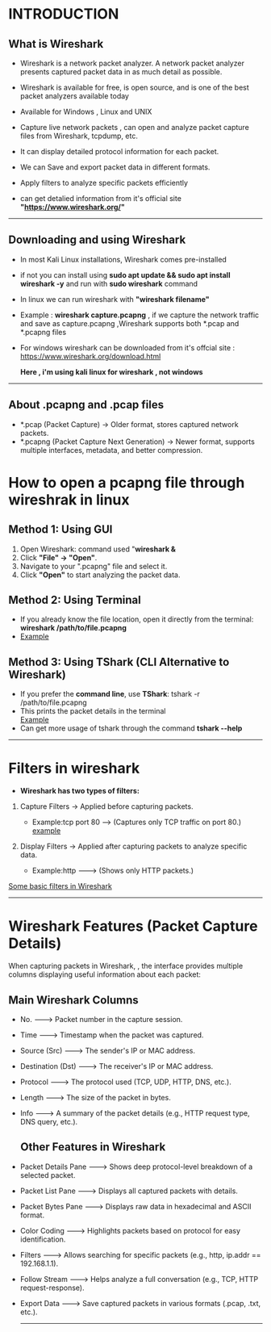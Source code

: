 # INTRODUCTION

## What is Wireshark
 -  Wireshark is a network packet analyzer. A network packet analyzer presents captured packet data in as much detail as possible.
 -  Wireshark is available for free, is open source, and is one of the best packet analyzers available today
 -  Available for  Windows , Linux and UNIX
 -  Capture live network packets , can  open and analyze packet capture files from Wireshark, tcpdump, etc.
 -  It can display detailed protocol information for each packet.
 -  We can Save and export packet data in different formats.
 -  Apply filters to analyze specific packets efficiently

 -  can get detalied information from it's official site **"https://www.wireshark.org/"**

----------

## Downloading and using Wireshark

 - In most Kali Linux installations, Wireshark comes pre-installed
 - if not you can install using  **sudo apt update && sudo apt install wireshark -y**  and run with **sudo wireshark** command
 - In linux we can run wireshark with **"wireshark filename"**
 - Example : **wireshark capture.pcapng** , if we capture the network traffic and save as capture.pcapng ,Wireshark supports both *.pcap and *.pcapng files

 - For windows wireshark can be downloaded from it's offcial site : https://www.wireshark.org/download.html

   **Here , i'm using kali linux for wireshark , not windows**

--------------

## About .pcapng  and .pcap files

- *.pcap (Packet Capture) → Older format, stores captured network packets.
- *.pcapng (Packet Capture Next Generation) → Newer format, supports multiple interfaces, metadata, and better compression.

# How to open a pcapng file through wireshrak in linux 

 ## **Method 1: Using GUI**  
1. Open Wireshark:  command used "**wireshark &**
2. Click **"File" → "Open"**.  
3. Navigate to your ".pcapng" file and select it.  
4. Click **"Open"** to start analyzing the packet data.  

## **Method 2: Using Terminal**  
- If you already know the file location, open it directly from the terminal:  **wireshark /path/to/file.pcapng**
- [Example](https://github.com/deepthiii33/futureintern_projects/blob/main/task3/Images/wireshark_open_through_terminal.png)
  
## **Method 3: Using TShark (CLI Alternative to Wireshark)**  
- If you prefer the **command line**, use **TShark**:  tshark -r /path/to/file.pcapng
- This prints the packet details in the terminal  
[Example](https://github.com/deepthiii33/futureintern_projects/blob/main/task3/Images/tshark.png)
- Can get more usage of tshark through the command **tshark --help**

-------------

# Filters in wireshark 
  - **Wireshark has two types of filters:**
   1. Capture Filters → Applied before capturing packets.
      -  Example:tcp port 80  --> (Captures only TCP traffic on port 80.)
        [example](https://github.com/deepthiii33/futureintern_projects/blob/main/task3/Images/wireshar_capture_filter.png)

   2. Display Filters → Applied after capturing packets to analyze specific data.
      - Example:http ---> (Shows only HTTP packets.)

 [Some basic filters in Wireshark](https://github.com/deepthiii33/futureintern_projects/blob/main/task3/Images/wireshark%20filters.jpg)

-----------

# Wireshark Features (Packet Capture Details)

When capturing packets in Wireshark, , the interface provides multiple columns displaying useful information about each packet:

## Main Wireshark Columns

- No.	---> Packet number in the capture session.
- Time ---> 	Timestamp when the packet was captured.
- Source (Src) --->	The sender's IP or MAC address.
- Destination (Dst)	---> The receiver's IP or MAC address.
- Protocol ---> 	The protocol used (TCP, UDP, HTTP, DNS, etc.).
- Length --->	The size of the packet in bytes.
- Info	---> A summary of the packet details (e.g., HTTP request type, DNS query, etc.).

  ## Other Features in Wireshark

- Packet Details Pane --->  Shows deep protocol-level breakdown of a selected packet.
- Packet List Pane ---> Displays all captured packets with details.
- Packet Bytes Pane ---> Displays raw data in hexadecimal and ASCII format.
- Color Coding ---> Highlights packets based on protocol for easy identification.
- Filters ---> Allows searching for specific packets (e.g., http, ip.addr == 192.168.1.1).
- Follow Stream ---> Helps analyze a full conversation (e.g., TCP, HTTP request-response).
- Export Data ---> Save captured packets in various formats (.pcap, .txt, etc.).

  ------




  







   

  






